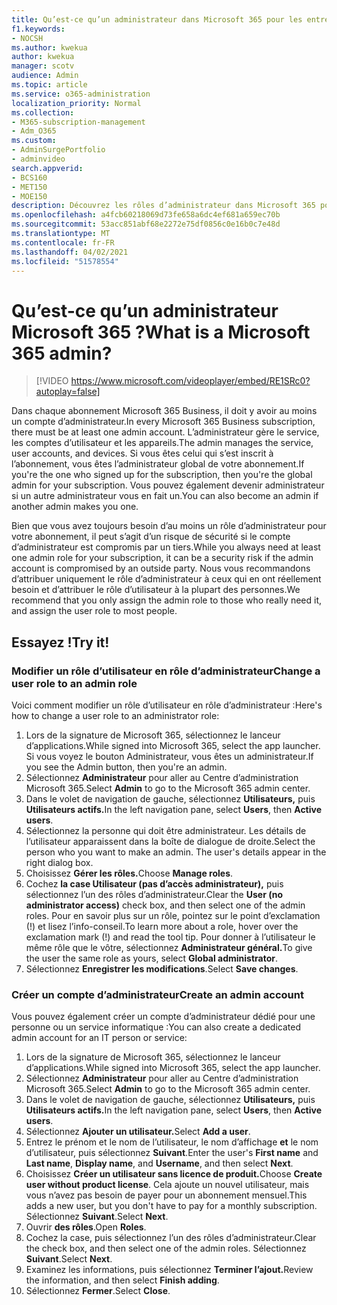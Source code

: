 ```yaml
---
title: Qu’est-ce qu’un administrateur dans Microsoft 365 pour les entreprises ?
f1.keywords:
- NOCSH
ms.author: kwekua
author: kwekua
manager: scotv
audience: Admin
ms.topic: article
ms.service: o365-administration
localization_priority: Normal
ms.collection:
- M365-subscription-management
- Adm_O365
ms.custom:
- AdminSurgePortfolio
- adminvideo
search.appverid:
- BCS160
- MET150
- MOE150
description: Découvrez les rôles d’administrateur dans Microsoft 365 pour les entreprises.
ms.openlocfilehash: a4fcb60218069d73fe658a6dc4ef681a659ec70b
ms.sourcegitcommit: 53acc851abf68e2272e75df0856c0e16b0c7e48d
ms.translationtype: MT
ms.contentlocale: fr-FR
ms.lasthandoff: 04/02/2021
ms.locfileid: "51578554"
---
```

# <a name="what-is-a-microsoft-365-admin"></a><span data-ttu-id="793cb-103">Qu’est-ce qu’un administrateur Microsoft 365 ?</span><span class="sxs-lookup"><span data-stu-id="793cb-103">What is a Microsoft 365 admin?</span></span>

> [!VIDEO https://www.microsoft.com/videoplayer/embed/RE1SRc0?autoplay=false]

<span data-ttu-id="793cb-104">Dans chaque abonnement Microsoft 365 Business, il doit y avoir au moins un compte d’administrateur.</span><span class="sxs-lookup"><span data-stu-id="793cb-104">In every Microsoft 365 Business subscription, there must be at least one admin account.</span></span> <span data-ttu-id="793cb-105">L’administrateur gère le service, les comptes d’utilisateur et les appareils.</span><span class="sxs-lookup"><span data-stu-id="793cb-105">The admin manages the service, user accounts, and devices.</span></span> <span data-ttu-id="793cb-106">Si vous êtes celui qui s’est inscrit à l’abonnement, vous êtes l’administrateur global de votre abonnement.</span><span class="sxs-lookup"><span data-stu-id="793cb-106">If you're the one who signed up for the subscription, then you're the global admin for your subscription.</span></span> <span data-ttu-id="793cb-107">Vous pouvez également devenir administrateur si un autre administrateur vous en fait un.</span><span class="sxs-lookup"><span data-stu-id="793cb-107">You can also become an admin if another admin makes you one.</span></span>

<span data-ttu-id="793cb-108">Bien que vous avez toujours besoin d’au moins un rôle d’administrateur pour votre abonnement, il peut s’agit d’un risque de sécurité si le compte d’administrateur est compromis par un tiers.</span><span class="sxs-lookup"><span data-stu-id="793cb-108">While you always need at least one admin role for your subscription, it can be a security risk if the admin account is compromised by an outside party.</span></span> <span data-ttu-id="793cb-109">Nous vous recommandons d’attribuer uniquement le rôle d’administrateur à ceux qui en ont réellement besoin et d’attribuer le rôle d’utilisateur à la plupart des personnes.</span><span class="sxs-lookup"><span data-stu-id="793cb-109">We recommend that you only assign the admin role to those who really need it, and assign the user role to most people.</span></span>

## <a name="try-it"></a><span data-ttu-id="793cb-110">Essayez !</span><span class="sxs-lookup"><span data-stu-id="793cb-110">Try it!</span></span>

### <a name="change-a-user-role-to-an-admin-role"></a><span data-ttu-id="793cb-111">Modifier un rôle d’utilisateur en rôle d’administrateur</span><span class="sxs-lookup"><span data-stu-id="793cb-111">Change a user role to an admin role</span></span>

<span data-ttu-id="793cb-112">Voici comment modifier un rôle d’utilisateur en rôle d’administrateur :</span><span class="sxs-lookup"><span data-stu-id="793cb-112">Here's how to change a user role to an administrator role:</span></span>

1. <span data-ttu-id="793cb-113">Lors de la signature de Microsoft 365, sélectionnez le lanceur d’applications.</span><span class="sxs-lookup"><span data-stu-id="793cb-113">While signed into Microsoft 365, select the app launcher.</span></span> <span data-ttu-id="793cb-114">Si vous voyez le bouton Administrateur, vous êtes un administrateur.</span><span class="sxs-lookup"><span data-stu-id="793cb-114">If you see the Admin button, then you're an admin.</span></span>
1. <span data-ttu-id="793cb-115">Sélectionnez **Administrateur** pour aller au Centre d’administration Microsoft 365.</span><span class="sxs-lookup"><span data-stu-id="793cb-115">Select **Admin** to go to the Microsoft 365 admin center.</span></span>
1. <span data-ttu-id="793cb-116">Dans le volet de navigation de gauche, sélectionnez **Utilisateurs,** puis **Utilisateurs actifs.**</span><span class="sxs-lookup"><span data-stu-id="793cb-116">In the left navigation pane, select **Users**, then **Active users**.</span></span>
1. <span data-ttu-id="793cb-117">Sélectionnez la personne qui doit être administrateur. Les détails de l’utilisateur apparaissent dans la boîte de dialogue de droite.</span><span class="sxs-lookup"><span data-stu-id="793cb-117">Select the person who you want to make an admin. The user's details appear in the right dialog box.</span></span>
1. <span data-ttu-id="793cb-118">Choisissez **Gérer les rôles.**</span><span class="sxs-lookup"><span data-stu-id="793cb-118">Choose **Manage roles**.</span></span>
1. <span data-ttu-id="793cb-119">Cochez **la case Utilisateur (pas d’accès administrateur),** puis sélectionnez l’un des rôles d’administrateur.</span><span class="sxs-lookup"><span data-stu-id="793cb-119">Clear the **User (no administrator access)** check box, and then select one of the admin roles.</span></span> <span data-ttu-id="793cb-120">Pour en savoir plus sur un rôle, pointez sur le point d’exclamation (!) et lisez l’info-conseil.</span><span class="sxs-lookup"><span data-stu-id="793cb-120">To learn more about a role, hover over the exclamation mark (!) and read the tool tip.</span></span> <span data-ttu-id="793cb-121">Pour donner à l’utilisateur le même rôle que le vôtre, sélectionnez **Administrateur général.**</span><span class="sxs-lookup"><span data-stu-id="793cb-121">To give the user the same role as  yours, select **Global administrator**.</span></span>
1. <span data-ttu-id="793cb-122">Sélectionnez **Enregistrer les modifications**.</span><span class="sxs-lookup"><span data-stu-id="793cb-122">Select **Save changes**.</span></span>

### <a name="create-an-admin-account"></a><span data-ttu-id="793cb-123">Créer un compte d’administrateur</span><span class="sxs-lookup"><span data-stu-id="793cb-123">Create an admin account</span></span> 

<span data-ttu-id="793cb-124">Vous pouvez également créer un compte d’administrateur dédié pour une personne ou un service informatique :</span><span class="sxs-lookup"><span data-stu-id="793cb-124">You can also create a dedicated admin account for an IT person or service:</span></span>

1. <span data-ttu-id="793cb-125">Lors de la signature de Microsoft 365, sélectionnez le lanceur d’applications.</span><span class="sxs-lookup"><span data-stu-id="793cb-125">While signed into Microsoft 365, select the app launcher.</span></span>
1. <span data-ttu-id="793cb-126">Sélectionnez **Administrateur** pour aller au Centre d’administration Microsoft 365.</span><span class="sxs-lookup"><span data-stu-id="793cb-126">Select **Admin** to go to the Microsoft 365 admin center.</span></span>
1. <span data-ttu-id="793cb-127">Dans le volet de navigation de gauche, sélectionnez **Utilisateurs,** puis **Utilisateurs actifs.**</span><span class="sxs-lookup"><span data-stu-id="793cb-127">In the left navigation pane, select **Users**, then **Active users**.</span></span>
1. <span data-ttu-id="793cb-128">Sélectionnez **Ajouter un utilisateur.**</span><span class="sxs-lookup"><span data-stu-id="793cb-128">Select **Add a user**.</span></span>
1. <span data-ttu-id="793cb-129">Entrez le prénom  et le nom de l’utilisateur, le nom d’affichage **et** le nom d’utilisateur, puis sélectionnez **Suivant**.</span><span class="sxs-lookup"><span data-stu-id="793cb-129">Enter the user's **First name** and **Last name**, **Display name**, and **Username**, and then select **Next**.</span></span>
1. <span data-ttu-id="793cb-130">Choisissez **Créer un utilisateur sans licence de produit.**</span><span class="sxs-lookup"><span data-stu-id="793cb-130">Choose **Create user without product license**.</span></span> <span data-ttu-id="793cb-131">Cela ajoute un nouvel utilisateur, mais vous n’avez pas besoin de payer pour un abonnement mensuel.</span><span class="sxs-lookup"><span data-stu-id="793cb-131">This adds a new user, but you don't have to pay for a monthly subscription.</span></span> <span data-ttu-id="793cb-132">Sélectionnez **Suivant**.</span><span class="sxs-lookup"><span data-stu-id="793cb-132">Select **Next**.</span></span>
1. <span data-ttu-id="793cb-133">Ouvrir **des rôles**.</span><span class="sxs-lookup"><span data-stu-id="793cb-133">Open **Roles**.</span></span>
1. <span data-ttu-id="793cb-134">Cochez la case, puis sélectionnez l’un des rôles d’administrateur.</span><span class="sxs-lookup"><span data-stu-id="793cb-134">Clear the  check box, and then select one of the admin roles.</span></span> <span data-ttu-id="793cb-135">Sélectionnez **Suivant**.</span><span class="sxs-lookup"><span data-stu-id="793cb-135">Select **Next**.</span></span>
1. <span data-ttu-id="793cb-136">Examinez les informations, puis sélectionnez **Terminer l’ajout.**</span><span class="sxs-lookup"><span data-stu-id="793cb-136">Review the information, and then select **Finish adding**.</span></span>
1. <span data-ttu-id="793cb-137">Sélectionnez **Fermer**.</span><span class="sxs-lookup"><span data-stu-id="793cb-137">Select **Close**.</span></span>
